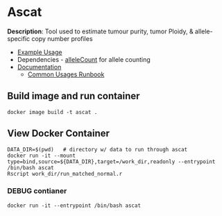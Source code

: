 # Ascat 
**Description**: Tool used to estimate tumour purity, tumor Ploidy, & allele-specific copy number profiles
* [Example Usage](https://github.com/VanLoo-lab/ascat/blob/e42dc4fcbb3d279546c976d263c981b0d83b4ff3/ExampleData/README.md)
* Dependencies - [alleleCount](https://github.com/cancerit/alleleCount) for allele counting
* [Documentation](https://github.com/VanLoo-lab/ascat/blob/master/man/ASCAT-manual.pdf)
  * [Common Usages Runbook](https://github.com/VanLoo-lab/ascat/blob/e42dc4fcbb3d279546c976d263c981b0d83b4ff3/ExampleData/README.md)

## Build image and run container
```
docker image build -t ascat .
```

## View Docker Container
```
DATA_DIR=$(pwd)   # directory w/ data to run through ascat
docker run -it --mount type=bind,source=${DATA_DIR},target=/work_dir,readonly --entrypoint /bin/bash ascat
Rscript work_dir/run_matched_normal.r
```

### DEBUG contianer
```
docker run -it --entrypoint /bin/bash ascat
```
